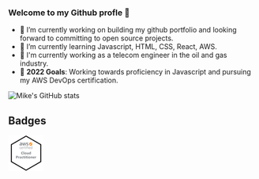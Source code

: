 ### Welcome to my Github profle 👋

- 🔭 I’m currently working on building my github portfolio and looking forward to committing to open source projects.
- 🌱 I’m currently learning Javascript, HTML, CSS, React, AWS.
- 📂 I'm currently working as a telecom engineer in the oil and gas industry.
- 🎯 **2022 Goals**: Working towards proficiency in Javascript and pursuing my AWS DevOps certification.

![Mike's GitHub stats](https://github-readme-stats.vercel.app/api?username=m-i-k-e-s&show_icons=true&theme=radical)

## Badges
![alt text](https://github.com/m-i-k-e-s/m-i-k-e-s/blob/main/aws-certified-cloud-practitioner%20(1).png?raw=true)
